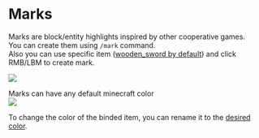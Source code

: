# Marks
Marks are block/entity highlights inspired by other cooperative games.  
You can create them using `/mark` command.  
Also you can use specific item ([wooden_sword by default](http://localhost:8000/configuration/#commandmark)) and click RMB/LBM to create mark.

![](https://media.discordapp.net/attachments/895577735924178975/1129535098816036874/image.gif)

Marks can have any default minecraft color  
![](https://media.discordapp.net/attachments/895577735924178975/1129536024826097724/image.png)

To change the color of the binded item, you can rename it to the [desired color](https://hub.spigotmc.org/javadocs/bukkit/org/bukkit/Color.html).